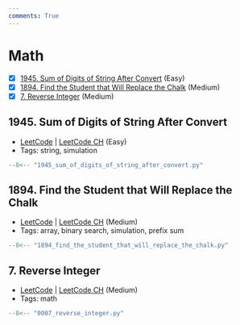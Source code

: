 ```yaml
---
comments: True
---
```


# Math

- [x] [1945. Sum of Digits of String After Convert](https://leetcode.cn/problems/sum-of-digits-of-string-after-convert/) (Easy)
- [x] [1894. Find the Student that Will Replace the Chalk](https://leetcode.cn/problems/find-the-student-that-will-replace-the-chalk/) (Medium)
- [x] [7. Reverse Integer](https://leetcode.cn/problems/reverse-integer/) (Medium)

## 1945. Sum of Digits of String After Convert

-   [LeetCode](https://leetcode.com/problems/sum-of-digits-of-string-after-convert/) | [LeetCode CH](https://leetcode.cn/problems/sum-of-digits-of-string-after-convert/) (Easy)
-   Tags: string, simulation

```python title="1945. Sum of Digits of String After Convert - Python Solution"
--8<-- "1945_sum_of_digits_of_string_after_convert.py"
```

## 1894. Find the Student that Will Replace the Chalk

-   [LeetCode](https://leetcode.com/problems/find-the-student-that-will-replace-the-chalk/) | [LeetCode CH](https://leetcode.cn/problems/find-the-student-that-will-replace-the-chalk/) (Medium)
-   Tags: array, binary search, simulation, prefix sum

```python title="1894. Find the Student that Will Replace the Chalk - Python Solution"
--8<-- "1894_find_the_student_that_will_replace_the_chalk.py"
```

## 7. Reverse Integer

-   [LeetCode](https://leetcode.com/problems/reverse-integer/) | [LeetCode CH](https://leetcode.cn/problems/reverse-integer/) (Medium)
-   Tags: math

```python title="7. Reverse Integer - Python Solution"
--8<-- "0007_reverse_integer.py"
```
